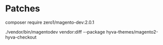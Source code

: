 # Patches

composer require zero1/magento-dev:2.0.1

./vendor/bin/magentodev vendor:diff --package hyva-themes/magento2-hyva-checkout
